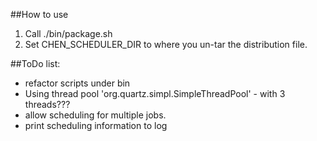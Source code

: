 ##How to use
1. Call ./bin/package.sh
2. Set CHEN_SCHEDULER_DIR to where you un-tar the distribution file.

##ToDo list:
- refactor scripts under bin
- Using thread pool 'org.quartz.simpl.SimpleThreadPool' - with 3 threads???
- allow scheduling for multiple jobs.
- print scheduling information to log


